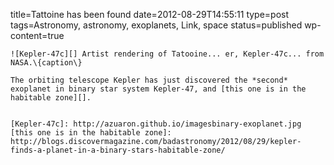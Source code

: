 title=Tattoine has been found
date=2012-08-29T14:55:11
type=post
tags=Astronomy, astronomy, exoplanets, Link, space
status=published
wp-content=true
~~~~~~
![Kepler-47c][] Artist rendering of Tatooine... er, Kepler-47c... from NASA.\{caption\}

The orbiting telescope Kepler has just discovered the *second* exoplanet in binary star system Kepler-47, and [this one is in the habitable zone][].


[Kepler-47c]: http://azuaron.github.io/imagesbinary-exoplanet.jpg
[this one is in the habitable zone]: http://blogs.discovermagazine.com/badastronomy/2012/08/29/kepler-finds-a-planet-in-a-binary-stars-habitable-zone/
